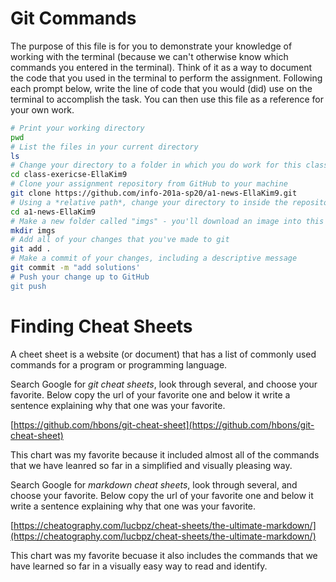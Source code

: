 # Git Commands
The purpose of this file is for you to demonstrate your knowledge of working with the terminal (because we can't otherwise know which commands you entered in the terminal). Think of it as a way to document the code that you used in the terminal to perform the assignment. Following each prompt below, write the line of code that you would (did) use on the terminal to accomplish the task. You can then use this file as a reference for your own work.

```bash
# Print your working directory
pwd
# List the files in your current directory
ls 
# Change your directory to a folder in which you do work for this class
cd class-exericse-EllaKim9
# Clone your assignment repository from GitHub to your machine
git clone https://github.com/info-201a-sp20/a1-news-EllaKim9.git
# Using a *relative path*, change your directory to inside the repository you just cloned
cd a1-news-EllaKim9
# Make a new folder called "imgs" - you'll download an image into this folder
mkdir imgs
# Add all of your changes that you've made to git
git add . 
# Make a commit of your changes, including a descriptive message
git commit -m "add solutions'
# Push your change up to GitHub
git push
```

# Finding Cheat Sheets

A cheet sheet is a website (or document) that has a list of commonly used commands for a program or programming language.

Search Google for *git cheat sheets*, look through several, and choose your favorite. Below copy the url of your favorite one and below it write a sentence explaining why that one was your favorite.

[https://github.com/hbons/git-cheat-sheet](https://github.com/hbons/git-cheat-sheet)

This chart was my favorite because it included almost all of the commands that we have leanred so far in a simplified and visually pleasing way.


Search Google for *markdown cheat sheets*, look through several, and choose your favorite. Below copy the url of your favorite one and below it write a sentence explaining why that one was your favorite.

[https://cheatography.com/lucbpz/cheat-sheets/the-ultimate-markdown/](https://cheatography.com/lucbpz/cheat-sheets/the-ultimate-markdown/)

This chart was my favorite becuase it also includes the commands that we have learned so far in a visually easy way to read and identify. 